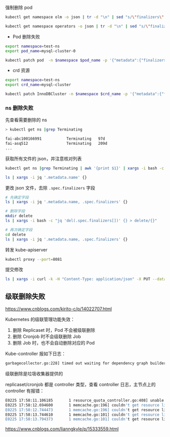强制删除 pod

```bash
kubectl get namespace olm -o json | tr -d "\n" | sed "s/\"finalizers\": \[[^]]\+\]/\"finalizers\": []/" | kubectl replace --raw /api/v1/namespaces/olm/finalize -f -

kubectl get namespace operators -o json | tr -d "\n" | sed "s/\"finalizers\": \[[^]]\+\]/\"finalizers\": []/" | kubectl replace --raw /api/v1/namespaces/operators/finalize -f -

```

- Pod 删除失败

```bash
export namespace=test-ns
export pod_name=mysql-cluster-0

kubectl patch pod  -n $namespace $pod_name -p '{"metadata":{"finalizers":null}}'
```

- crd 资源

```bash
export namespace=test-ns
export crd_name=mysql-cluster

kubectl patch InnoDBCluster -n $namespace $crd_name -p '{"metadata":{"finalizers":null}}
```

### ns 删除失败

先查看需要删除的 ns

```bash
> kubectl get ns |grep Terminating

fai-abc100166991           Terminating   97d
fai-asq512                 Terminating   209d
...
```

获取所有文件的 json，并注意核对列表

```bash
kubectl get ns |grep Terminating | awk '{print $1}' | xargs -i bash -c "kubectl get ns {} -o json > {}"

ls | xargs -i jq '.metadata.name' {}
```

更改 json 文件，去除 `.spec.finalizers` 字段

```bash
# 先确定字段
ls | xargs -i jq '.metadata.name, .spec.finalizers' {}

# 删除字段
mkdir delete
ls | xargs -i bash -c "jq 'del(.spec.finalizers[])' {} > delete/{}"

# 再次确定字段
cd delete
ls | xargs -i jq '.metadata.name, .spec.finalizers' {}
```

转发 kube-apiserver

```bash
kubectl proxy --port=8081
```

提交修改

```bash
ls | xargs -i curl -k -H "Content-Type: application/json" -X PUT --data-binary @{} http://127.0.0.1:8081/api/v1/namespaces/{}/finalize
```

## 级联删除失败

https://www.cnblogs.com/kirito-c/p/14022707.html

Kubernetes 的级联管理功能失效：

1. 删除 Replicaset 时，Pod 不会被级联删除
2. 删除 Cronjob 时不会级联删除 Job
3. 删除 Job 时，也不会自动删除对应的 Pod

Kube-controller 报如下日志：

```bash
garbagecollector.go:228] timed out waiting for dependency graph builder sync during GC sync (attempt 816)
```

级联删除是垃圾收集器提供的

replicaset/cronjob 都是 controller 类型，查看 controller 日志，主节点上的 controller 有报错：

```bash
E0225 17:58:11.106185       1 resource_quota_controller.go:408] unable to retrieve the complete list of server APIs: authorization.openshift.io/v1: the server is currently unable to handle the request, project.openshift.io/v1: the server is currently unable to handle the request
E0225 17:58:12.694600       1 memcache.go:196] couldn't get resource list for project.openshift.io/v1: the server is currently unable to handle the request
E0225 17:58:12.744473       1 memcache.go:196] couldn't get resource list for authorization.openshift.io/v1: the server is currently unable to handle the request
E0225 17:58:13.744610       1 memcache.go:101] couldn't get resource list for authorization.openshift.io/v1: the server is currently unable to handle the request
E0225 17:58:13.794373       1 memcache.go:101] couldn't get resource list for project.openshift.io/v1: the server is currently unable to handle the request
```

https://www.cnblogs.com/lianngkyle/p/15333559.html
